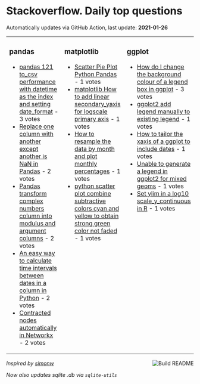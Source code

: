 # Stackoverflow. Daily top questions 

Automatically updates via GitHub Action, last update: **<!-- date starts -->2021-01-26<!-- date ends -->**


<table><tr><td valign="top" width="33%">

### pandas
<!-- pandas starts -->
* [pandas 121 to_csv performance with datetime as the index and setting date_format](https://stackoverflow.com/questions/65903287/pandas-1-2-1-to-csv-performance-with-datetime-as-the-index-and-setting-date-form) - 3 votes
* [Replace one column with another except another is NaN in Pandas](https://stackoverflow.com/questions/65897528/replace-one-column-with-another-except-another-is-nan-in-pandas) - 2 votes
* [Pandas transform complex numbers column into modulus and argument columns](https://stackoverflow.com/questions/65907736/pandas-transform-complex-numbers-column-into-modulus-and-argument-columns) - 2 votes
* [An easy way to calculate time intervals between dates in a column in Python](https://stackoverflow.com/questions/65901247/an-easy-way-to-calculate-time-intervals-between-dates-in-a-column-in-python) - 2 votes
* [Contracted nodes automatically in Networkx](https://stackoverflow.com/questions/65904495/contracted-nodes-automatically-in-networkx) - 2 votes
<!-- pandas ends -->
</td><td valign="top" width="34%">


### matplotlib
<!-- matplotlib starts -->
* [Scatter Pie Plot Python Pandas](https://stackoverflow.com/questions/65904279/scatter-pie-plot-python-pandas) - 1 votes
* [matplotlib How to add linear secondary_yaxis for logscale primary axis](https://stackoverflow.com/questions/65900231/matplotlib-how-to-add-linear-secondary-yaxis-for-log-scale-primary-axis) - 1 votes
* [How to resample the data by month and plot monthly percentages](https://stackoverflow.com/questions/65899210/how-to-resample-the-data-by-month-and-plot-monthly-percentages) - 1 votes
* [python scatter plot combine subtractive colors cyan and yellow to obtain strong green color not faded](https://stackoverflow.com/questions/65894258/python-scatter-plot-combine-subtractive-colors-cyan-and-yellow-to-obtain-strong) - 1 votes
<!-- matplotlib ends -->
</td><td valign="top" width="34%">


### ggplot
<!-- ggplot2 starts -->
* [How do I change the background colour of a legend box in ggplot](https://stackoverflow.com/questions/65901541/how-do-i-change-the-background-colour-of-a-legend-box-in-ggplot) - 3 votes
* [ggplot2 add legend manually to existing legend](https://stackoverflow.com/questions/65903112/ggplot2-add-legend-manually-to-existing-legend) - 1 votes
* [How to tailor the xaxis of a ggplot to include dates](https://stackoverflow.com/questions/65894787/how-to-tailor-the-x-axis-of-a-ggplot-to-include-dates) - 1 votes
* [Unable to generate a legend in ggplot2 for mixed geoms](https://stackoverflow.com/questions/65895663/unable-to-generate-a-legend-in-ggplot2-for-mixed-geoms) - 1 votes
* [Set ylim in a log10 scale_y_continuous in R](https://stackoverflow.com/questions/65903831/set-ylim-in-a-log10-scale-y-continuous-in-r) - 1 votes
<!-- ggplot2 ends -->
</td></tr></table>

<a href="https://github.com/hp0404/hp0404/actions"><img src="https://github.com/hp0404/hp0404/workflows/Build%20README/badge.svg" align="right" alt="Build README"></a> <p>*Inspired by  [simonw](https://github.com/simonw/simonw)*</p> <p> *Now also updates sqlite .db via `sqlite-utils`* </p>
